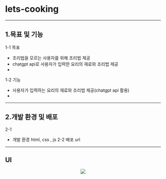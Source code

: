 # lets-cooking
_______________________
## 1.목표 및 기능
1-1  목표
* 조리법을 모르는 사용자를 위해 조리법 제공
* chatgpt api로 사용자가 입력한 요리의 재료와 조리법 제공
* 
1-2 기능
* 사용자가 입력하는 요리의 재료와 조리법 제공(chatgpt api 활용)
* 
_____________________
## 2.개발 환경 및 배포
  2-1
  * 개발 환경
    html, css , js
  2-2 배포 url

___________________
## UI

<p align="center">
  <img src="https://github.com/su2minig/lets-cooking/assets/141402694/53a14115-1787-475b-9395-093b7ca8ec1c">
</p>
